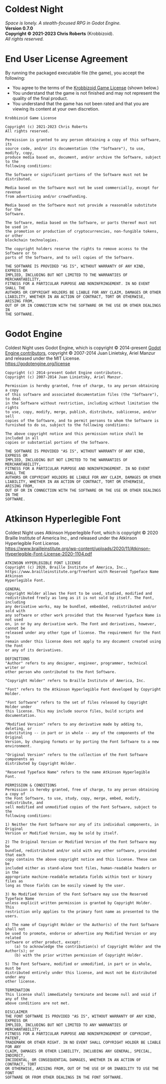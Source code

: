 # Coldest Night
_Space is lonely. A stealth-focused RPG in Godot Engine._  
__Version 0.7.0__  
__Copyright &copy; 2021-2023 Chris Roberts__ (Krobbizoid).  
_All rights reserved._

# End User License Agreement
By running the packaged executable file (the game), you accept the following:

* You agree to the terms of the
[Krobbizoid Game License](https://krobbi.github.io/license/2021/2023/kgl.txt)
(shown below.)
* You understand that the game is not finished and may not represent the
quality of the final product.
* You understand that the game has not been rated and that you are viewing its
content at your own discretion.

```
Krobbizoid Game License

Copyright (c) 2021-2023 Chris Roberts
All rights reserved.

Permission is granted to any person obtaining a copy of this software, its
source code, and/or its documentation (the "Software"), to use, modify, copy,
produce media based on, document, and/or archive the Software, subject to the
following conditions:

The Software or significant portions of the Software must not be distributed.

Media based on the Software must not be used commercially, except for revenue
from advertising and/or crowdfunding.

Media based on the Software must not provide a reasonable substitute for the
Software.

The Software, media based on the Software, or parts thereof must not be used in
the promotion or production of cryptocurrencies, non-fungible tokens, or other
blockchain technologies.

The copyright holders reserve the rights to remove access to the Software or to
parts of the Software, and to sell copies of the Software.

THE SOFTWARE IS PROVIDED "AS IS", WITHOUT WARRANTY OF ANY KIND, EXPRESS OR
IMPLIED, INCLUDING BUT NOT LIMITED TO THE WARRANTIES OF MERCHANTABILITY,
FITNESS FOR A PARTICULAR PURPOSE AND NONINFRINGEMENT. IN NO EVENT SHALL THE
AUTHORS OR COPYRIGHT HOLDERS BE LIABLE FOR ANY CLAIM, DAMAGES OR OTHER
LIABILITY, WHETHER IN AN ACTION OF CONTRACT, TORT OR OTHERWISE, ARISING FROM,
OUT OF OR IN CONNECTION WITH THE SOFTWARE OR THE USE OR OTHER DEALINGS IN
THE SOFTWARE.
```

# Godot Engine
Coldest Night uses Godot Engine, which is copyright &copy; 2014-present
[Godot Engine contributors](https://github.com/godotengine/godot/blob/master/AUTHORS.md),
copyright &copy; 2007-2014 Juan Linietsky, Ariel Manzur and released under the
MIT License.  
https://godotengine.org/license

```
Copyright (c) 2014-present Godot Engine contributors.
Copyright (c) 2007-2014 Juan Linietsky, Ariel Manzur.

Permission is hereby granted, free of charge, to any person obtaining a copy
of this software and associated documentation files (the "Software"), to deal
in the Software without restriction, including without limitation the rights
to use, copy, modify, merge, publish, distribute, sublicense, and/or sell
copies of the Software, and to permit persons to whom the Software is
furnished to do so, subject to the following conditions:

The above copyright notice and this permission notice shall be included in all
copies or substantial portions of the Software.

THE SOFTWARE IS PROVIDED "AS IS", WITHOUT WARRANTY OF ANY KIND, EXPRESS OR
IMPLIED, INCLUDING BUT NOT LIMITED TO THE WARRANTIES OF MERCHANTABILITY,
FITNESS FOR A PARTICULAR PURPOSE AND NONINFRINGEMENT. IN NO EVENT SHALL THE
AUTHORS OR COPYRIGHT HOLDERS BE LIABLE FOR ANY CLAIM, DAMAGES OR OTHER
LIABILITY, WHETHER IN AN ACTION OF CONTRACT, TORT OR OTHERWISE, ARISING FROM,
OUT OF OR IN CONNECTION WITH THE SOFTWARE OR THE USE OR OTHER DEALINGS IN THE
SOFTWARE.
```

# Atkinson Hyperlegible Font
Coldest Night uses Atkinson Hyperlegible Font, which is copyright &copy; 2020
Braille Institute of America Inc., and released under the Atkinson Hyperlegible
Font License.  
https://www.brailleinstitute.org/wp-content/uploads/2020/11/Atkinson-Hyperlegible-Font-License-2020-1104.pdf

```
ATKINSON HYPERLEGIBLE FONT LICENSE
Copyright (c) 2020, Braille Institute of America, Inc.,
https://www.brailleinstitute.org/freefont with Reserved Typeface Name Atkinson
Hyperlegible Font.

GENERAL
Copyright Holder allows the Font to be used, studied, modified and
redistributed freely as long as it is not sold by itself. The Font, including
any derivative works, may be bundled, embedded, redistributed and/or sold with
any software or other work provided that the Reserved Typeface Name is not used
on, in or by any derivative work. The Font and derivatives, however, cannot be
released under any other type of license. The requirement for the Font to
remain under this license does not apply to any document created using the Font
or any of its derivatives.

DEFINITIONS
"Author" refers to any designer, engineer, programmer, technical writer or
other person who contributed to the Font Software.

"Copyright Holder" refers to Braille Institute of America, Inc.

"Font" refers to the Atkinson Hyperlegible Font developed by Copyright Holder.

"Font Software" refers to the set of files released by Copyright Holder under
this license. This may include source files, build scripts and documentation.

"Modified Version" refers to any derivative made by adding to, deleting, or
substituting -- in part or in whole -- any of the components of the Original
Version, by changing formats or by porting the Font Software to a new
environment.

"Original Version" refers to the collection of the Font Software components as
distributed by Copyright Holder.

"Reserved Typeface Name" refers to the name Atkinson Hyperlegible Font.

PERMISSION & CONDITIONS
Permission is hereby granted, free of charge, to any person obtaining a copy of
the Font Software, to use, study, copy, merge, embed, modify, redistribute, and
sell modified and unmodified copies of the Font Software, subject to the
following conditions:

1) Neither the Font Software nor any of its individual components, in Original
Version or Modified Version, may be sold by itself.

2) The Original Version or Modified Version of the Font Software may be
bundled, redistributed and/or sold with any other software, provided that each
copy contains the above copyright notice and this license. These can be
included either as stand-alone text files, human-readable headers or in the
appropriate machine-readable metadata fields within text or binary files as
long as those fields can be easily viewed by the user.

3) No Modified Version of the Font Software may use the Reserved Typeface Name
unless explicit written permission is granted by Copyright Holder. This
restriction only applies to the primary font name as presented to the users.

4) The name of Copyright Holder or the Author(s) of the Font Software shall not
be used to promote, endorse or advertise any Modified Version or any related
software or other product, except:
	(a) to acknowledge the contribution(s) of Copyright Holder and the Author(s); or
	(b) with the prior written permission of Copyright Holder.

5) The Font Software, modified or unmodified, in part or in whole, must be
distributed entirely under this license, and must not be distributed under any
other license.

TERMINATION
This license shall immediately terminate and become null and void if any of the
above conditions are not met.

DISCLAIMER
THE FONT SOFTWARE IS PROVIDED "AS IS", WITHOUT WARRANTY OF ANY KIND, EXPRESS OR
IMPLIED, INCLUDING BUT NOT LIMITED TO ANY WARRANTIES OF MERCHANTABILITY,
FITNESS FOR A PARTICULAR PURPOSE AND NONINFRINGEMENT OF COPYRIGHT, PATENT,
TRADEMARK OR OTHER RIGHT. IN NO EVENT SHALL COPYRIGHT HOLDER BE LIABLE FOR ANY
CLAIM, DAMAGES OR OTHER LIABILITY, INCLUDING ANY GENERAL, SPECIAL, INDIRECT,
INCIDENTAL, OR CONSEQUENTIAL DAMAGES, WHETHER IN AN ACTION OF CONTRACT, TORT
OR OTHERWISE, ARISING FROM, OUT OF THE USE OF OR INABILITY TO USE THE FONT
SOFTWARE OR FROM OTHER DEALINGS IN THE FONT SOFTWARE.
```
